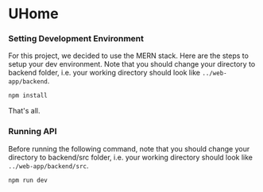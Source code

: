 # UHome

### Setting Development Environment
For this project, we decided to use the MERN stack. Here are the steps to setup your dev environment. Note that you should change your directory to backend folder, i.e. your working directory should look like `../web-app/backend`.
```sh
npm install
```
That's all.

### Running API
Before running the following command, note that you should change your directory to backend/src folder, i.e. your working directory should look like `../web-app/backend/src`.
```sh
npm run dev
```